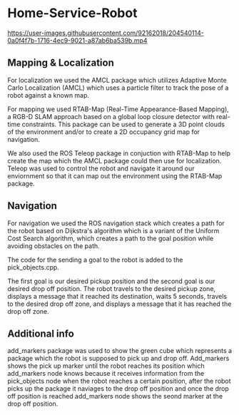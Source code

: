 # Home-Service-Robot

https://user-images.githubusercontent.com/92162018/204540114-0a0f4f7b-1716-4ec9-9021-a87ab6ba539b.mp4

## Mapping & Localization

For localization we used the AMCL package which utilizes Adaptive Monte Carlo Localization (AMCL) which uses a particle filter to track the pose of a robot against a known map. 

For mapping we used RTAB-Map (Real-Time Appearance-Based Mapping), a RGB-D SLAM approach based on a global loop closure detector with real-time constraints. This package can be used to generate a 3D point clouds of the environment and/or to create a 2D occupancy grid map for navigation.

We also used the ROS Teleop package in conjuction with RTAB-Map to help create the map which the AMCL package could then use for localization.
Teleop was used to control the robot and navigate it around our enviornment so that it can map out the environment using the RTAB-Map package.

## Navigation

For navigation we used the ROS navigation stack which creates a path for the robot based on Dijkstra's algorithm which is a variant of the Uniform Cost Search algorithm, which creates a path to the goal position while avoiding obstacles on the path.

The code for the sending a goal to the robot is added to the pick_objects.cpp.

The first goal is our desired pickup position and the second goal is our desired drop off position. The robot travels to the desired pickup zone, displays a message that it reached its destination, waits 5 seconds, travels to the desired drop off zone, and displays a message that it has reached the drop off zone. 

## Additional info
add_markers package was used to show the green cube which represents a package which the robot is supposed to pick up and drop off. Add_markers  shows the pick up marker until the robot reaches its position which add_markers node knows because it receives information from the pick_objects node when the robot reaches a certain position, after the robot picks up the package it naviages to the drop off position and once the drop off position is reached add_markers node shows the seond marker at the drop off position.




